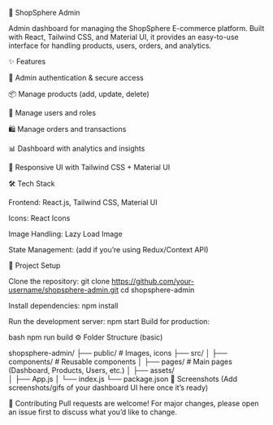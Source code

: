 🛒 ShopSphere Admin

Admin dashboard for managing the ShopSphere E-commerce platform.
Built with React, Tailwind CSS, and Material UI, it provides an easy-to-use interface for handling products, users, orders, and analytics.

✨ Features

🔐 Admin authentication & secure access

📦 Manage products (add, update, delete)

👤 Manage users and roles

🛍️ Manage orders and transactions

📊 Dashboard with analytics and insights

🎨 Responsive UI with Tailwind CSS + Material UI

🛠️ Tech Stack

Frontend: React.js, Tailwind CSS, Material UI

Icons: React Icons

Image Handling: Lazy Load Image

State Management: (add if you’re using Redux/Context API)

📂 Project Setup

Clone the repository:
git clone https://github.com/your-username/shopsphere-admin.git
cd shopsphere-admin

Install dependencies:
npm install

Run the development server:
npm start
Build for production:

bash
npm run build
⚙️ Folder Structure (basic)

shopsphere-admin/
├── public/             # Images, icons
├── src/
│   ├── components/    # Reusable components
│   ├── pages/         # Main pages (Dashboard, Products, Users, etc.)
│   ├── assets/       
│   ├── App.js
│   └── index.js
└── package.json
📸 Screenshots
(Add screenshots/gifs of your dashboard UI here once it’s ready)

🤝 Contributing
Pull requests are welcome! For major changes, please open an issue first to discuss what you’d like to change.




     